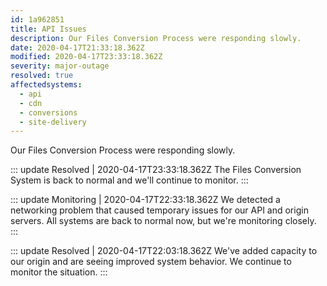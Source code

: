 ```yaml
---
id: 1a962851
title: API Issues
description: Our Files Conversion Process were responding slowly.
date: 2020-04-17T21:33:18.362Z
modified: 2020-04-17T23:33:18.362Z
severity: major-outage
resolved: true
affectedsystems:
  - api
  - cdn
  - conversions
  - site-delivery
---
```


Our Files Conversion Process were responding slowly.


::: update Resolved | 2020-04-17T23:33:18.362Z
The Files Conversion System is back to normal and we'll continue to monitor.
:::

::: update Monitoring | 2020-04-17T22:33:18.362Z
We detected a networking problem that caused temporary issues for our API and origin servers. All systems are back to normal now, but we're monitoring closely.
:::

::: update Resolved | 2020-04-17T22:03:18.362Z
We've added capacity to our origin and are seeing improved system behavior. We continue to monitor the situation.
:::

